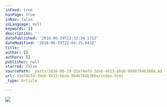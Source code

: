 ```yaml
---
inFeed: true
hasPage: true
inNav: false
inLanguage: null
keywords: []
description: ''
datePublished: '2016-06-29T23:32:38.171Z'
dateModified: '2016-06-29T22:04:25.843Z'
title: ''
author: []
authors: []
publisher: null
starred: false
sourcePath: _posts/2016-06-29-31e74efd-3dab-4b13-bbab-8046764b360a.md
url: 31e74efd-3dab-4b13-bbab-8046764b360a/index.html
_type: Article

---
```

![](https://the-grid-user-content.s3-us-west-2.amazonaws.com/a8f2c69a-8265-4639-9c28-d878f3d6a25a.jpg)